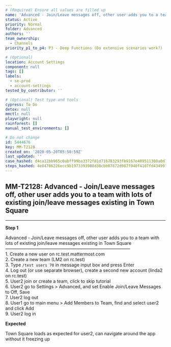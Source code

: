 ```yaml
---
# (Required) Ensure all values are filled up
name: 'Advanced - Join/Leave messages off, other user adds you to a team with lots of existing join/leave messages existing in Town Square'
status: Active
priority: Normal
folder: Advanced
authors: ''
team_ownership:
  - Channels
priority_p1_to_p4: P3 - Deep Functions (Do extensive scenarios work?)

# (Optional)
location: Account Settings
component: null
tags: []
labels:
  - se-prod
  - account-settings
tested_by_contributor: ''

# (Optional) Test type and tools
cypress: To Do
detox: null
mmctl: null
playwright: null
rainforest: []
manual_test_environments: []

# Do not change
id: 5444676
key: MM-T2128
created_on: '2020-05-20T05:50:59Z'
last_updated: ''
case_hashed: d4ca12bb965c0abff99ba3372f81d71b783293fb9167e489511308a0d7acece03b307f6d4d387ce4d2bbb60292dc7dbf
steps_hashed: 4e84786226ecc9b1973393988d38cbb07872d987f940f4107fd434997849e68ea873b7aca5b29c1ef64b63dd6111fe31
---
```


<!-- (Auto-generated) Based on frontmatter's "key" and "name" -->

## MM-T2128: Advanced - Join/Leave messages off, other user adds you to a team with lots of existing join/leave messages existing in Town Square

---

**Step 1**

Advanced - Join/Leave messages off, other user adds you to a team with lots of existing join/leave messages existing in Town Square\
————————————————————————————\
1\. Create a new user on rc.test.mattermost.com\
2\. Create a new team (LM2 on rc.test)\
3\. Type `/test users 70` in message input box and press Enter\
4\. Log out (or use separate browser), create a second new account (linda2 on rc.test)\
5\. User2 join or create a team, click to skip tutorial\
6\. User2 go to Settings > Advanced, and set Enable Join/Leave Messages to Off, Save\
7\. User2 log out\
8\. User1 go to main menu > Add Members to Team, find and select user2 and click Add\
9\. User2 log in

**Expected**

Town Square loads as expected for user2, can navigate around the app without it freezing up
